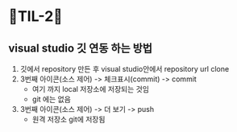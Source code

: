 # 🦄TIL-2🦄
## visual studio 깃 연동 하는 방법
1. 깃에서 repository 만든 후 visual studio안에서 repository url clone
2. 3번째 아이콘(소스 제어) -> 체크표시(commit) -> commit
    - 여기 까지 local 저장소에 저장되는 것임
    - git 에는 없음
3. 3번째 아이콘(소스 제어) -> 더 보기 -> push
    - 원격 저장소 git에 저장됨
